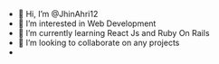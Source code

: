 - 👋 Hi, I’m @JhinAhri12
- 👀 I’m interested in Web Development
- 🌱 I’m currently learning React Js and Ruby On Rails
- 💞️ I’m looking to collaborate on any projects
- 

<!---
JhinAhri12/JhinAhri12 is a ✨ special ✨ repository because its `README.md` (this file) appears on your GitHub profile.
You can click the Preview link to take a look at your changes.
--->
